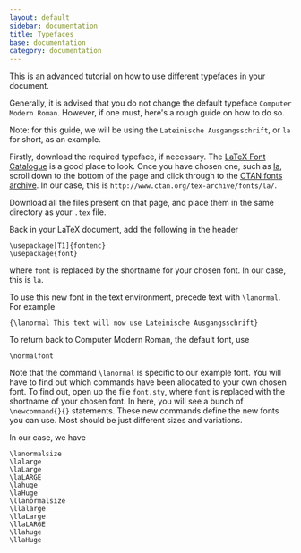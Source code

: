 ```yaml
---
layout: default
sidebar: documentation
title: Typefaces
base: documentation
category: documentation
---
```


This is an advanced tutorial on how to use different typefaces in your document.

Generally, it is advised that you do not change the default typeface `Computer Modern Roman`. However, if one must, here's a rough guide on how to do so.

Note: for this guide, we will be using the `Lateinische Ausgangsschrift`, or `la` for short, as an example.

Firstly, download the required typeface, if necessary. The [LaTeX Font Catalogue](http://www.tug.dk/FontCatalogue/) is a good place to look. Once you have chosen one, such as [la](http://www.tug.dk/FontCatalogue/la/), scroll down to the bottom of the page and click through to the [CTAN fonts archive](http://www.ctan.org/tex-archive/fonts/la/). In our case, this is `http://www.ctan.org/tex-archive/fonts/la/`.

Download all the files present on that page, and place them in the same directory as your `.tex` file.

Back in your LaTeX document, add the following in the header

	\usepackage[T1]{fontenc}
	\usepackage{font}

where `font` is replaced by the shortname for your chosen font. In our case, this is `la`.

To use this new font in the text environment, precede text with `\lanormal`. For example
	
	{\lanormal This text will now use Lateinische Ausgangsschrift}

To return back to Computer Modern Roman, the default font, use

	\normalfont

Note that the command `\lanormal` is specific to our example font. You will have to find out which commands have been allocated to your own chosen font. To find out, open up the file `font.sty`, where `font` is replaced with the shortname of your chosen font. In here, you will see a bunch of `\newcommand{}{}` statements. These new commands define the new fonts you can use. Most should be just different sizes and variations.

In our case, we have

	\lanormalsize
	\lalarge
	\laLarge
	\laLARGE
	\lahuge
	\laHuge
	\llanormalsize
	\llalarge
	\llaLarge
	\llaLARGE
	\llahuge
	\llaHuge
